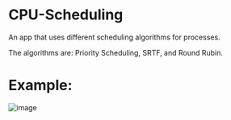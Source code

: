 # CPU-Scheduling
An app that uses different scheduling algorithms for processes.

The algorithms are: Priority Scheduling, SRTF, and Round Rubin.

# Example: 

![image](https://user-images.githubusercontent.com/121561626/225931345-953fc442-b154-4138-b3c3-d88d072f7c28.png)

